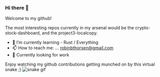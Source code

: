 ### Hi there 👋
Welcome to my github!

The most interesting repos currently in my arsenal would be the crypto-stock-dashboard, and the project3-localcopy.

- 🌱 I’m currently learning - Rust / Everything
- 📫 How to reach me: ... robinbthorsen@gmail.com 
- 💬 Currently looking for work 


Enjoy watching my github contributions getting munched on by this virtual snake ;) 
![snake gif](https://github.com/jedandroby/jedandroby/blob/output/github-contribution-grid-snake.svg)

<!--
**jedandroby/jedandroby** is a ✨ _special_ ✨ repository because its `README.md` (this file) appears on your GitHub profile.

Here are some ideas to get you started:

- 🔭 I’m currently working on ...
- 🌱 I’m currently learning ...
- 👯 I’m looking to collaborate on ...
- 🤔 I’m looking for help with ...
- 💬 Ask me about ...
- 📫 How to reach me: ...
- 😄 Pronouns: ...
- ⚡ Fun fact: ...
-->
